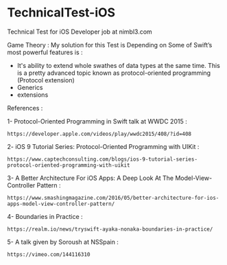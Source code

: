 # TechnicalTest-iOS
Technical Test for iOS Developer job at nimbl3.com

Game Theory :
My solution for this Test is Depending on Some of Swift’s most powerful features is : 
 - It's ability to extend whole swathes of data types at the same time. This is a pretty advanced topic known as protocol-oriented programming (Protocol extension)
 - Generics
 - extensions
 
 
References : 

1-  Protocol-Oriented Programming in Swift talk at WWDC 2015 : 

    https://developer.apple.com/videos/play/wwdc2015/408/?id=408

2- iOS 9 Tutorial Series: Protocol-Oriented Programming with UIKit : 

    https://www.captechconsulting.com/blogs/ios-9-tutorial-series-protocol-oriented-programming-with-uikit

3- A Better Architecture For iOS Apps: A Deep Look At The Model-View-Controller Pattern :

    https://www.smashingmagazine.com/2016/05/better-architecture-for-ios-apps-model-view-controller-pattern/

4- Boundaries in Practice :

    https://realm.io/news/tryswift-ayaka-nonaka-boundaries-in-practice/

5-  A talk given by Soroush at NSSpain :

    https://vimeo.com/144116310
